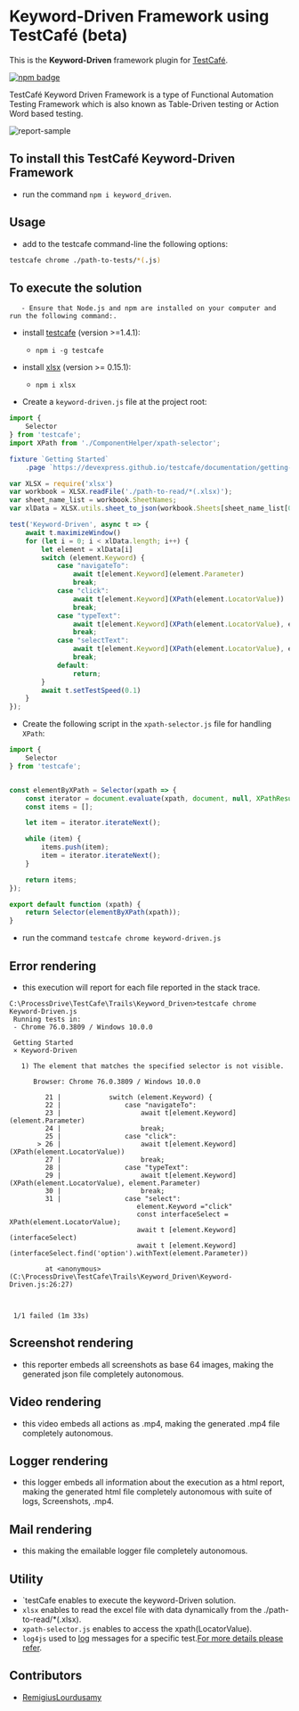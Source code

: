 # Keyword-Driven Framework using TestCafé (beta)

This is the **Keyword-Driven** framework plugin for [TestCafé](http://devexpress.github.io/testcafe).

[![npm badge](https://docs.devexpress.com/TestCafeStudio/images/guides/wait-for-page-to-load.gif)](https://www.youtube.com/watch?v=hstyq-rtRXA&t=2924s)

TestCafé Keyword Driven Framework is a type of Functional Automation Testing Framework which is also known as Table-Driven testing or Action Word based testing.

![report-sample](https://sites.google.com/site/testingbulletin/_/rsrc/1461315924116/selenium/selenium-frameworks/keyword-driven-framework/5%20column.png)

## To install this TestCafé Keyword-Driven Framework

- run the command `npm i keyword_driven`.

## Usage

- add to the testcafe command-line the following options:

```sh
testcafe chrome ./path-to-tests/*(.js)
```

## To execute the solution

       - Ensure that Node.js and npm are installed on your computer and run the following command:.

- install [testcafe](https://devexpress.github.io/testcafe/documentation/getting-started/) (version >=1.4.1):

  - `npm i -g testcafe`
  
- install [xlsx](https://www.npmjs.com/package/xlsx) (version >= 0.15.1):

  - `npm i xlsx`

- Create a `keyword-driven.js` file at the project root:

```javascript
import {
	Selector
} from 'testcafe';
import XPath from './ComponentHelper/xpath-selector';

fixture `Getting Started`
	.page `https://devexpress.github.io/testcafe/documentation/getting-started/`;

var XLSX = require('xlsx')
var workbook = XLSX.readFile('./path-to-read/*(.xlsx)');
var sheet_name_list = workbook.SheetNames;
var xlData = XLSX.utils.sheet_to_json(workbook.Sheets[sheet_name_list[0]]);

test('Keyword-Driven', async t => {
	await t.maximizeWindow()
	for (let i = 0; i < xlData.length; i++) {
		let element = xlData[i]
		switch (element.Keyword) {
			case "navigateTo":
				await t[element.Keyword](element.Parameter)
				break;
			case "click":
				await t[element.Keyword](XPath(element.LocatorValue))
				break;
			case "typeText":
				await t[element.Keyword](XPath(element.LocatorValue), element.Parameter)
				break;
			case "selectText":
				await t[element.Keyword](XPath(element.LocatorValue), element.Parameter)
				break;
			default:
				return;
		}
		await t.setTestSpeed(0.1)
	}
});
```

- Create the following script in the `xpath-selector.js` file for handling `XPath`:

```javascript
import {
	Selector
} from 'testcafe';


const elementByXPath = Selector(xpath => {
	const iterator = document.evaluate(xpath, document, null, XPathResult.UNORDERED_NODE_ITERATOR_TYPE, null)
	const items = [];

	let item = iterator.iterateNext();

	while (item) {
		items.push(item);
		item = iterator.iterateNext();
	}

	return items;
});

export default function (xpath) {
	return Selector(elementByXPath(xpath));
}
```

- run the command `testcafe chrome keyword-driven.js`



## Error rendering

- this execution will report for each file reported in the stack trace.

```
C:\ProcessDrive\TestCafe\Trails\Keyword_Driven>testcafe chrome Keyword-Driven.js
 Running tests in:
 - Chrome 76.0.3809 / Windows 10.0.0

 Getting Started
 × Keyword-Driven

   1) The element that matches the specified selector is not visible.

      Browser: Chrome 76.0.3809 / Windows 10.0.0

         21 |            switch (element.Keyword) {
         22 |                case "navigateTo":
         23 |                    await t[element.Keyword](element.Parameter)
         24 |                    break;
         25 |                case "click":
       > 26 |                    await t[element.Keyword](XPath(element.LocatorValue))
         27 |                    break;
         28 |                case "typeText":
         29 |                    await t[element.Keyword](XPath(element.LocatorValue), element.Parameter)
         30 |                    break;
         31 |                case "select":
                                element.Keyword ="click"
                                const interfaceSelect = XPath(element.LocatorValue);
                                await t [element.Keyword](interfaceSelect)
                                await t [element.Keyword](interfaceSelect.find('option').withText(element.Parameter))

         at <anonymous> (C:\ProcessDrive\TestCafe\Trails\Keyword_Driven\Keyword-Driven.js:26:27)



 1/1 failed (1m 33s)

```

## Screenshot rendering

- this reporter embeds all screenshots as base 64 images, making the generated json file completely autonomous.

## Video rendering

- this video embeds all actions as .mp4, making the generated .mp4 file completely autonomous.

## Logger rendering

- this logger embeds all information about the execution as a html report, making the generated html file completely autonomous with suite of logs, Screenshots, .mp4.

## Mail rendering

- this making the emailable logger file completely autonomous.

## Utility

- `testCafe enables to execute the keyword-Driven solution.
- `xlsx` enables to read the excel file with data dynamically from the ./path-to-read/*(.xlsx).
- `xpath-selector.js` enables to access the xpath(LocatorValue).
- `log4js` used to [log](https://www.npmjs.com/package/log4js) messages for a specific test.[For more details please refer](https://api.slack.com/methods/files.upload). 

## Contributors

- [RemigiusLourdusamy](https://github.com/RemigiusL/)
